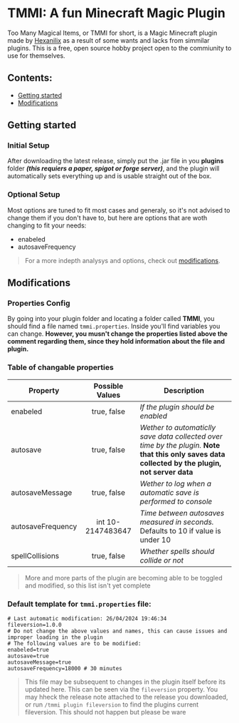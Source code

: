 # TMMI: A fun Minecraft Magic Plugin
Too Many Magical Items, or TMMI for short, is a Magic Minecraft plugin made by [Hexanilix](https://github.com/Hexanilix) as a result of some wants and lacks from simmilar plugins.
This is a free, open source hobby project open to the commiunity to use for themselves.
## Contents:
- [Getting started](#getting-started)
- [Modifications](#modifications)
## Getting started
### Initial Setup
After downloading the latest release, simply put the .jar file in you **plugins** folder ***(this requiers a paper, spigot or forge server)***, and the plugin will automatically sets everything up and is usable straight out of the box.

### Optional Setup
Most options are tuned to fit most cases and generaly, so it's not advised to change them if you don't have to, but here are options that are woth changing to fit your needs:
- enabeled
- autosaveFrequency

> For a more indepth analysys and options, check out [modifications](#modifications).

## Modifications
### Properties Config
By going into your plugin folder and locating a folder called **TMMI**, you should find a file named ```tmmi.properties```. Inside you'll find variables you can change. **However, you musn't change the properties listed above the comment regarding them, since they hold information about the file and plugin.**

### Table of changable properties
| Property | Possible Values | Description |
|---------|:-----------------:|-------------|
|enabeled|true, false| *If the plugin should be enabled* |
|autosave|true, false| *Wether to automaticlly save data collected over time by the plugin.* **Note that this only saves data collected by the plugin, not server data** |
|autosaveMessage|true, false|  *Wether to log when a automatic save is performed to console* |
|autosaveFrequency| int 10-2147483647 | *Time between autosaves measured in seconds.* Defaults to 10 if value is under 10 |
|spellCollisions|true, false|*Whether spells should collide or not*|
> More and more parts of the plugin are becoming able to be toggled and modified, so this list isn't yet complete


### Default template for ```tmmi.properties``` file:
```
# Last automatic modification: 26/04/2024 19:46:34
fileversion=1.0.0
# Do not change the above values and names, this can cause issues and improper loading in the plugin
# The following values are to be modified:
enabeled=true
autosave=true
autosaveMessage=true
autosaveFrequency=18000 # 30 minutes
```
> This file may be subsequent to changes in the plugin itself before its updated here. This can be seen via the ```fileversion``` property. You may hheck the release note attached to the release you downloaded, or run ```/tmmi plugin fileversion``` to find the plugins current fileversion. This should not happen but please be ware
